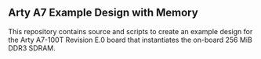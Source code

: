 ## Arty A7 Example Design with Memory

This repository contains source and scripts to create an example design for the Arty A7-100T
Revision E.0 board that instantiates the on-board 256 MiB DDR3 SDRAM.
